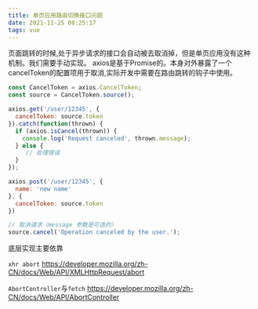 ```yaml
---
title: 单页应用路由切换接口问题
date: 2021-11-25 08:25:17
tags: vue
---
```

页面跳转的时候,处于异步请求的接口会自动被去取消掉，但是单页应用没有这种机制。我们需要手动实现。
axios是基于Promise的。本身对外暴露了一个 cancelToken的配置项用于取消,实际开发中需要在路由跳转的钩子中使用。

```js
const CancelToken = axios.CancelToken;
const source = CancelToken.source();

axios.get('/user/12345', {
  cancelToken: source.token
}).catch(function(thrown) {
  if (axios.isCancel(thrown)) {
    console.log('Request canceled', thrown.message);
  } else {
     // 处理错误
  }
});

axios.post('/user/12345', {
  name: 'new name'
}, {
  cancelToken: source.token
})

// 取消请求（message 参数是可选的）
source.cancel('Operation canceled by the user.');
```

底层实现主要依靠  

`xhr abort`
https://developer.mozilla.org/zh-CN/docs/Web/API/XMLHttpRequest/abort

`AbortController`与`fetch`
https://developer.mozilla.org/zh-CN/docs/Web/API/AbortController